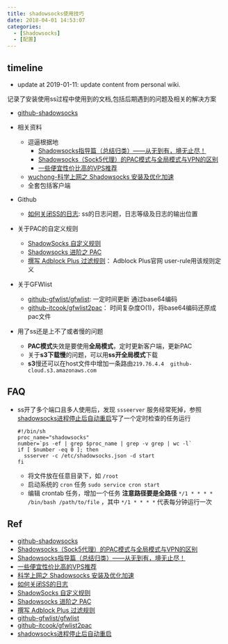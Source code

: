 ```yaml
---
title: shadowsocks使用技巧
date: 2018-04-01 14:53:07
categories:
  - [Shadowsocks]
  - [配置]
---
```


## timeline

* update at 2019-01-11: update content from personal wiki.

记录了安装使用ss过程中使用到的文档,包括后期遇到的问题及相关的解决方案

<!-- more -->

* [github-shadowsocks][1]
* 相关资料
  * 逗逼根据地
    * [Shadowsocks指导篇（总结归类）——从无到有，境无止尽！][3]
    * [Shadowsocks（Sock5代理）的PAC模式与全局模式与VPN的区别][2]
    * [一些便宜性价比高的VPS推荐][4]
  * [wuchong-科学上网之 Shadowsocks 安装及优化加速][5]
  * 全套包括客户端

* Github
  * [如何关闭SS的日志][6]: ss的日志问题，日志等级及日志的输出位置
* 关于PAC的自定义规则
  * [ShadowSocks 自定义规则][7]
  * [Shadowsocks 进阶之 PAC][8]
  * [撰写 Adblock Plus 过滤规则][9]： Adblock Plus官网 user-rule用该规则定义
* 关于GFWlist
  * [github-gfwlist/gfwlist][10]: 一定时间更新 通过base64编码
  * [github-itcook/gfwlist2pac][11]： 时间复杂度O(1)，将base64编码还原成pac文件
* 用了ss还是上不了或者慢的问题
  * **PAC模式**失效是要使用**全局模式**，定时更新客户端，更新PAC
  * 关于**s3下载慢**的问题，可以用**ss开全局模式**下载
  * **s3**慢还可以在host文件中增加一条路由`219.76.4.4  github-cloud.s3.amazonaws.com`

## FAQ

* ss开了多个端口且多人使用后，发现 `ssseerver` 服务经常死掉，参照[shadowsocks进程停止后自动重启][12]写了一个定时检查的任务运行

  ```shell
  #!/bin/sh
  proc_name="shadowsocks"
  number=`ps -ef | grep $proc_name | grep -v grep | wc -l`
  if [ $number -eq 0 ]; then
    ssserver -c /etc/shadowsocks.json -d start
  fi
  ```

  * 将文件放在任意目录下，如 `/root`
  * 启动系统的 `cron` 任务 `sudo service cron start`
  * 编辑 crontab 任务，增加一个任务 **注意路径要是全路径** `*/1 * * * * /bin/bash /path/to/file` ，其中 `*/1 * * * *` 代表每分钟运行一次

## Ref

* [github-shadowsocks][1]
* [Shadowsocks（Sock5代理）的PAC模式与全局模式与VPN的区别][2]
* [Shadowsocks指导篇（总结归类）——从无到有，境无止尽！][3]
* [一些便宜性价比高的VPS推荐][4]
* [科学上网之 Shadowsocks 安装及优化加速][5]
* [如何关闭SS的日志][6]
* [ShadowSocks 自定义规则][7]
* [Shadowsocks 进阶之 PAC][8]
* [撰写 Adblock Plus 过滤规则][9]
* [github-gfwlist/gfwlist][10]
* [github-itcook/gfwlist2pac][11]
* [shadowsocks进程停止后自动重启][12]

[1]: https://github.com/shadowsocks/shadowsocks/tree/master
[2]: https://doub.io/ss-jc9/
[3]: https://doub.io/ss-jc26/
[4]: https://doub.io/vps-tj/
[5]: http://wuchong.me/blog/2015/02/02/shadowsocks-install-and-optimize/
[6]: https://github.com/shadowsocks/shadowsocks/issues/682
[7]: http://honglu.me/2015/06/26/ShadowSocks%E8%87%AA%E5%AE%9A%E4%B9%89%E8%A7%84%E5%88%99/
[8]: https://www.zybuluo.com/yiranphp/note/632963
[9]: https://adblockplus.org/zh_CN/filters
[10]: https://github.com/gfwlist/gfwlist
[11]: https://github.com/itcook/gfwlist2pac
[12]: http://aircjm.com/2016/10/17/linux-timer-task-instance-shadowsocks-process-automatically-restarts-after-stopping/
